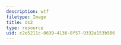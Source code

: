 ```yaml
---
description: wtf
filetype: Image
title: ds2
type: resource
uid: c2e5211c-0639-4136-8f57-9332a153b506
---
```

